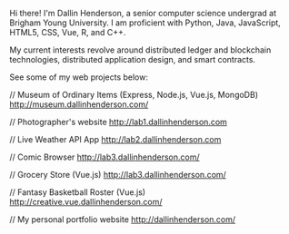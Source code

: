 Hi there! I'm Dallin Henderson, a senior computer science undergrad at Brigham Young University. I am proficient with Python, Java, JavaScript, HTML5, CSS, Vue, R, and C++. 

My current interests revolve around distributed ledger and blockchain technologies, distributed application design, and smart contracts.


See some of my web projects below:

// Museum of Ordinary Items (Express, Node.js, Vue.js, MongoDB)
http://museum.dallinhenderson.com/

// Photographer's website
http://lab1.dallinhenderson.com

// Live Weather API App
http://lab2.dallinhenderson.com

// Comic Browser
http://lab3.dallinhenderson.com/

// Grocery Store (Vue.js)
http://lab3.dallinhenderson.com/

// Fantasy Basketball Roster (Vue.js)
http://creative.vue.dallinhenderson.com/

// My personal portfolio website
http://dallinhenderson.com/
